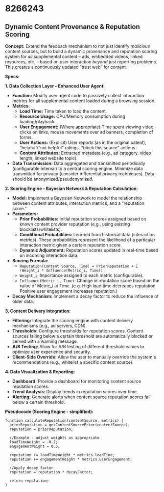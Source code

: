 # 8266243

## Dynamic Content Provenance & Reputation Scoring

**Concept:** Extend the feedback mechanism to not just identify *malicious* content sources, but to build a dynamic provenance and reputation scoring system for *all* supplemental content – ads, embedded videos, linked resources, etc. – based on user interaction *beyond* just reporting problems. This creates a continuously updated “trust web” for content.

**Specs:**

**1. Data Collection Layer – Enhanced User Agent:**

*   **Function:** Modify user agent code to passively collect interaction metrics for all supplemental content loaded during a browsing session.
*   **Metrics:**
    *   **Load Time:** Time taken to load the content.
    *   **Resource Usage:** CPU/Memory consumption during loading/playback.
    *   **User Engagement:** (Where appropriate) Time spent viewing video, clicks on links, mouse movements over ad banners, completion of forms.
    *   **User Actions:** (Explicit) User reports (as in the original patent), “helpful”/“not helpful” ratings, “block this source” actions.
    *   **Content Attributes:**  Extracted metadata (e.g., ad category, video length, linked website topic).
*   **Data Transmission:** Data aggregated and transmitted periodically (configurable interval) to a central scoring engine.  Minimize data transmitted for privacy (consider differential privacy techniques).  Data should be anonymized/pseudonymized.

**2. Scoring Engine – Bayesian Network & Reputation Calculation:**

*   **Model:** Implement a Bayesian Network to model the relationship between content attributes, interaction metrics, and a “reputation score.”
*   **Parameters:**
    *   **Prior Probabilities:**  Initial reputation scores assigned based on known content provider reputation (e.g., using existing blocklists/whitelists).
    *   **Conditional Probabilities:** Learned from historical data (interaction metrics).  These probabilities represent the likelihood of a particular interaction metric given a certain reputation score.
    *   **Dynamic Adjustment:**  Reputation scores updated in real-time based on incoming interaction data.
*   **Scoring Formula:**
    *   `Reputation(Content Source, Time) = PriorReputation + Σ (Weight_i * Influence(Metric_i, Time))`
    *   `Weight_i`: Importance assigned to each metric (configurable).
    *   `Influence(Metric_i, Time)`: Change in reputation score based on the value of Metric_i at Time.  (e.g. High load time decreases reputation. Positive user engagement increases reputation.)
*   **Decay Mechanism:** Implement a decay factor to reduce the influence of older data.

**3. Content Delivery Integration:**

*   **Filtering:** Integrate the scoring engine with content delivery mechanisms (e.g., ad servers, CDN).
*   **Thresholds:** Configure thresholds for reputation scores.  Content sources falling below a certain threshold are automatically blocked or served with a warning message.
*   **A/B Testing:**  Allow for A/B testing of different threshold values to optimize user experience and security.
*   **Client-Side Override:** Allow the user to manually override the system's recommendations (e.g., whitelist a specific content source).

**4. Data Visualization & Reporting:**

*   **Dashboard:** Provide a dashboard for monitoring content source reputation scores.
*   **Trend Analysis:**  Display trends in reputation scores over time.
*   **Alerting:**  Generate alerts when content source reputation scores fall below a certain threshold.

**Pseudocode (Scoring Engine - simplified):**

```
function calculateReputation(contentSource, metrics) {
  priorReputation = getContentSourcePrior(contentSource);
  reputation = priorReputation;

  //Example - adjust weights as appropriate
  loadTimeWeight = -0.2;
  engagementWeight = 0.5;

  reputation += loadTimeWeight * metrics.loadTime;
  reputation += engagementWeight * metrics.userEngagement;

  //Apply decay factor
  reputation = reputation * decayFactor;

  return reputation;
}
```